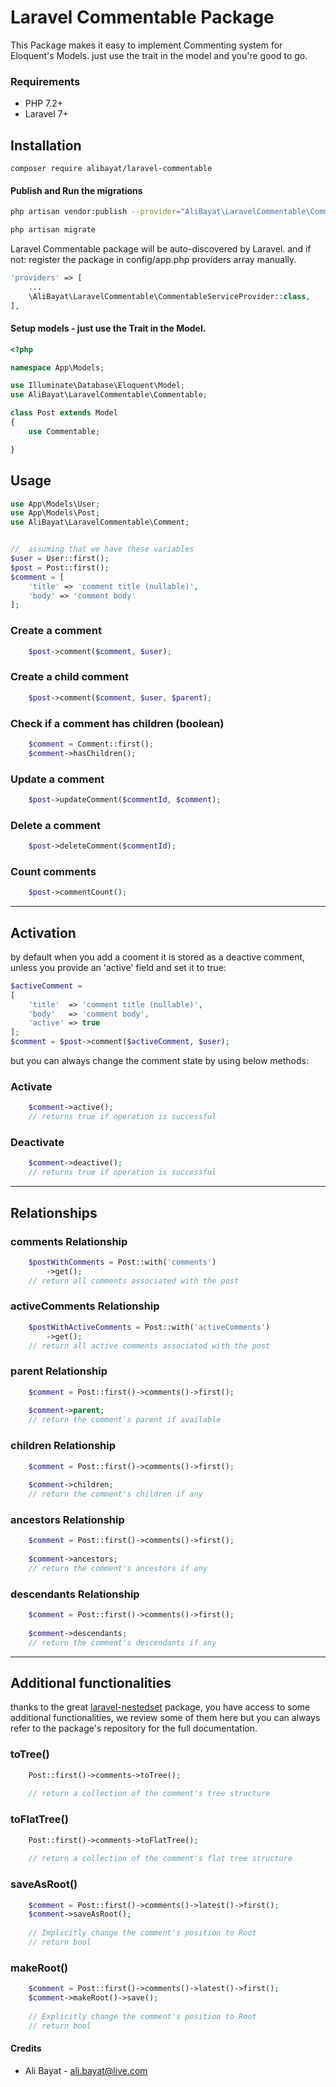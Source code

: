 
Laravel Commentable Package
============

This Package makes it easy to implement Commenting system for Eloquent's Models. just use the trait in the model and you're good to go.


### Requirements
- PHP 7.2+
- Laravel 7+

## Installation

	composer require alibayat/laravel-commentable

#### Publish and Run the migrations


```bash
php artisan vendor:publish --provider="AliBayat\LaravelCommentable\CommentableServiceProvider"

php artisan migrate
```


Laravel Commentable package will be auto-discovered by Laravel. and if not: register the package in config/app.php providers array manually.
```php
'providers' => [
	...
	\AliBayat\LaravelCommentable\CommentableServiceProvider::class,
],
```


#### Setup models - just use the Trait in the Model.

```php
<?php

namespace App\Models;

use Illuminate\Database\Eloquent\Model;
use AliBayat\LaravelCommentable\Commentable;

class Post extends Model
{
	use Commentable;

}

```

## Usage
```php
use App\Models\User;
use App\Models\Post;
use AliBayat\LaravelCommentable\Comment;


//  assuming that we have these variables
$user = User::first();
$post = Post::first();
$comment = [
	'title' => 'comment title (nullable)', 
	'body' => 'comment body'
];
```
### Create a comment

```php
    $post->comment($comment, $user);
```

### Create a child comment

```php
    $post->comment($comment, $user, $parent);  
```

### Check if a comment has children (boolean)
```php
    $comment = Comment::first();
    $comment->hasChildren(); 
```

### Update a comment
```php
    $post->updateComment($commentId, $comment);
```
### Delete a comment
```php
    $post->deleteComment($commentId); 
```

### Count comments
```php
    $post->commentCount();
```

---

## Activation

by default when you add a cooment it is stored as a deactive comment, unless you provide an 'active' field and set it to true:
```php
$activeComment = 
[
	'title'  => 'comment title (nullable)', 
	'body'   => 'comment body',
	'active' => true
];
$comment = $post->comment($activeComment, $user);
```

but you can always change the comment state by using below methods:

### Activate
```php
    $comment->active();
    // returns true if operation is successful
```

### Deactivate
```php
    $comment->deactive();
    // returns true if operation is successful
```
---

## Relationships

### comments Relationship
```php
    $postWithComments = Post::with('comments')
	    ->get();
    // return all comments associated with the post

```


### activeComments Relationship
```php
    $postWithActiveComments = Post::with('activeComments')
	    ->get();
    // return all active comments associated with the post

```



### parent Relationship
```php
    $comment = Post::first()->comments()->first();
    
    $comment->parent;
    // return the comment's parent if available

```



### children Relationship
```php
    $comment = Post::first()->comments()->first();
    
    $comment->children;
    // return the comment's children if any

```


### ancestors Relationship
```php
    $comment = Post::first()->comments()->first();
    
    $comment->ancestors;
    // return the comment's ancestors if any

```


### descendants Relationship
```php
    $comment = Post::first()->comments()->first();
    
    $comment->descendants;
    // return the comment's descendants if any

```




---

## Additional functionalities
thanks to the great [laravel-nestedset](https://github.com/lazychaser/laravel-nestedset) package, you have access to some additional functionalities, we review some of them here but you can always refer to the package's repository for the full documentation.

### toTree()
```php
    Post::first()->comments->toTree();
    
    // return a collection of the comment's tree structure

```


### toFlatTree()
```php
    Post::first()->comments->toFlatTree();
    
    // return a collection of the comment's flat tree structure

```

### saveAsRoot()
```php
    $comment = Post::first()->comments()->latest()->first();
    $comment->saveAsRoot();
    
    // Implicitly change the comment's position to Root
    // return bool

```


### makeRoot()
```php
    $comment = Post::first()->comments()->latest()->first();
    $comment->makeRoot()->save();
    
    // Explicitly change the comment's position to Root
    // return bool

```


#### Credits

 - Ali Bayat - <ali.bayat@live.com>

